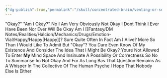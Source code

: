 ```yaml
---
{"dg-publish":true,"permalink":"/skull/concentrated-brain/venting-or-something/okay/","title":"Okay","dgShowLocalGraph":false}
---
```



"Okay?"
"Am I Okay?"
No I Am Very Obviously Not Okay
I Dont Think I Ever Have Been Nor Ever Will Be Okay
Am I [[Fantasy/DM Notes/Realities/Halcion/Mechanics/Drugs/Emotion-Vial/Happy/Happy\|Happy]]?
Sure
Quite Often In Fact
Am I Alive?
More So Than I Would Like To Admit
But "Okay"?
You Dare Even Know Of My Existence And Consider The Idea That I Might Be Okay?
Youre Not Allowed To Enter **My** Mind Space And Insinuate A Possibility Or Correctness
So No
To Summarise
Im Not Okay And For As Long Bas That Question Remains As A Whisper In The Collective Of The Human Psyche  I Hope That Nobody Else Is Either
